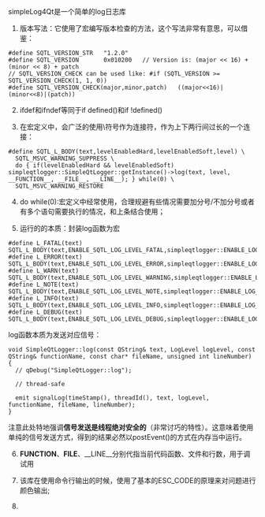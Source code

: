simpleLog4Qt是一个简单的log日志库

1. 版本写法：它使用了宏编写版本检查的方法，这个写法非常有意思，可以借鉴：   
```
#define SQTL_VERSION_STR   "1.2.0"
#define SQTL_VERSION       0x010200   // Version is: (major << 16) + (minor << 8) + patch
// SQTL_VERSION_CHECK can be used like: #if (SQTL_VERSION >= SQTL_VERSION_CHECK(1, 1, 0))
#define SQTL_VERSION_CHECK(major,minor,patch)   ((major<<16)|(minor<<8)|(patch))
```

2. ifdef和ifndef等同于if defined()和if !defined()

3. 在宏定义中，会广泛的使用\符号作为连接符，作为上下两行间过长的一个连接：   
```
#define SQTL_L_BODY(text,levelEnabledHard,levelEnabledSoft,level) \
  SQTL_MSVC_WARNING_SUPPRESS \
  do { if(levelEnabledHard && levelEnabledSoft) simpleqtlogger::SimpleQtLogger::getInstance()->log(text, level, __FUNCTION__, __FILE__, __LINE__); } while(0) \
  SQTL_MSVC_WARNING_RESTORE
```    

4. do while(0):宏定义中经常使用，合理规避有些情况需要加分号/不加分号或者有多个语句需要执行的情况，和上条结合使用；   

5. 运行的的本质：封装log函数为宏
```
#define L_FATAL(text)   SQTL_L_BODY(text,ENABLE_SQTL_LOG_LEVEL_FATAL,simpleqtlogger::ENABLE_LOG_LEVELS.logLevel_FATAL,simpleqtlogger::LogLevel_FATAL)
#define L_ERROR(text)   SQTL_L_BODY(text,ENABLE_SQTL_LOG_LEVEL_ERROR,simpleqtlogger::ENABLE_LOG_LEVELS.logLevel_ERROR,simpleqtlogger::LogLevel_ERROR)
#define L_WARN(text)    SQTL_L_BODY(text,ENABLE_SQTL_LOG_LEVEL_WARNING,simpleqtlogger::ENABLE_LOG_LEVELS.logLevel_WARNING,simpleqtlogger::LogLevel_WARNING)
#define L_NOTE(text)    SQTL_L_BODY(text,ENABLE_SQTL_LOG_LEVEL_NOTE,simpleqtlogger::ENABLE_LOG_LEVELS.logLevel_NOTE,simpleqtlogger::LogLevel_NOTE)
#define L_INFO(text)    SQTL_L_BODY(text,ENABLE_SQTL_LOG_LEVEL_INFO,simpleqtlogger::ENABLE_LOG_LEVELS.logLevel_INFO,simpleqtlogger::LogLevel_INFO)
#define L_DEBUG(text)   SQTL_L_BODY(text,ENABLE_SQTL_LOG_LEVEL_DEBUG,simpleqtlogger::ENABLE_LOG_LEVELS.logLevel_DEBUG,simpleqtlogger::LogLevel_DEBUG)
```
log函数本质为发送对应信号：   
```
void SimpleQtLogger::log(const QString& text, LogLevel logLevel, const QString& functionName, const char* fileName, unsigned int lineNumber)
{
  // qDebug("SimpleQtLogger::log");

  // thread-safe

  emit signalLog(timeStamp(), threadId(), text, logLevel, functionName, fileName, lineNumber);
}
```   
注意此处特地强调**信号发送是线程绝对安全的**（非常讨巧的特性）。这意味着使用单纯的信号发送方式，得到的结果必然以postEvent()的方式在内存当中运行。        

6. __FUNCTION__、__FILE__、__LINE__分别代指当前代码函数、文件和行数，用于调试用   

7. 该库在使用命令行输出的时候，使用了基本的ESC_CODE的原理来对问题进行颜色输出;

8. 
